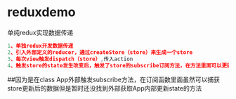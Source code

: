 # reduxdemo
单纯redux实现数据传递
```js
1、单独redux开发数据传递
2、引入外部定义的reducer，通过createStore（store）来生成一个store
3、每次view触发dispatch（store）,传入action
4、触发store的state发生改变后，触发了store的subscribe订阅方法，在方法里面可以更新state值，重新渲染页面
```

##因为是在class App外部触发subscribe方法，在订阅函数里面虽然可以捕获store更新后的数据但是暂时还没找到外部获取App内部更新state的方法
